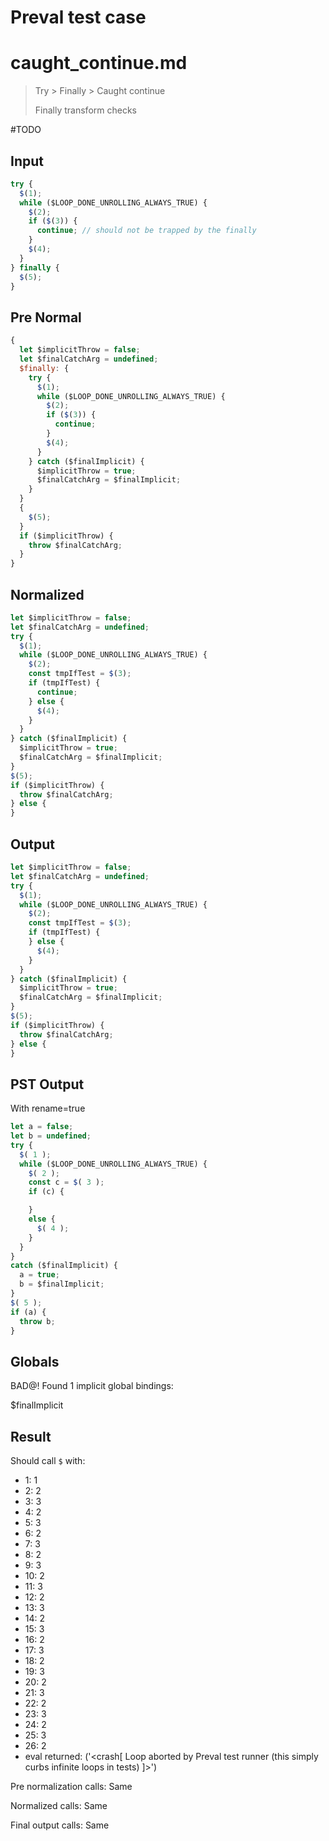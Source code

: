 # Preval test case

# caught_continue.md

> Try > Finally > Caught continue
>
> Finally transform checks

#TODO

## Input

`````js filename=intro
try {
  $(1);
  while ($LOOP_DONE_UNROLLING_ALWAYS_TRUE) {
    $(2);
    if ($(3)) {
      continue; // should not be trapped by the finally
    }
    $(4);
  }
} finally {
  $(5);
}
`````

## Pre Normal

`````js filename=intro
{
  let $implicitThrow = false;
  let $finalCatchArg = undefined;
  $finally: {
    try {
      $(1);
      while ($LOOP_DONE_UNROLLING_ALWAYS_TRUE) {
        $(2);
        if ($(3)) {
          continue;
        }
        $(4);
      }
    } catch ($finalImplicit) {
      $implicitThrow = true;
      $finalCatchArg = $finalImplicit;
    }
  }
  {
    $(5);
  }
  if ($implicitThrow) {
    throw $finalCatchArg;
  }
}
`````

## Normalized

`````js filename=intro
let $implicitThrow = false;
let $finalCatchArg = undefined;
try {
  $(1);
  while ($LOOP_DONE_UNROLLING_ALWAYS_TRUE) {
    $(2);
    const tmpIfTest = $(3);
    if (tmpIfTest) {
      continue;
    } else {
      $(4);
    }
  }
} catch ($finalImplicit) {
  $implicitThrow = true;
  $finalCatchArg = $finalImplicit;
}
$(5);
if ($implicitThrow) {
  throw $finalCatchArg;
} else {
}
`````

## Output

`````js filename=intro
let $implicitThrow = false;
let $finalCatchArg = undefined;
try {
  $(1);
  while ($LOOP_DONE_UNROLLING_ALWAYS_TRUE) {
    $(2);
    const tmpIfTest = $(3);
    if (tmpIfTest) {
    } else {
      $(4);
    }
  }
} catch ($finalImplicit) {
  $implicitThrow = true;
  $finalCatchArg = $finalImplicit;
}
$(5);
if ($implicitThrow) {
  throw $finalCatchArg;
} else {
}
`````

## PST Output

With rename=true

`````js filename=intro
let a = false;
let b = undefined;
try {
  $( 1 );
  while ($LOOP_DONE_UNROLLING_ALWAYS_TRUE) {
    $( 2 );
    const c = $( 3 );
    if (c) {

    }
    else {
      $( 4 );
    }
  }
}
catch ($finalImplicit) {
  a = true;
  b = $finalImplicit;
}
$( 5 );
if (a) {
  throw b;
}
`````

## Globals

BAD@! Found 1 implicit global bindings:

$finalImplicit

## Result

Should call `$` with:
 - 1: 1
 - 2: 2
 - 3: 3
 - 4: 2
 - 5: 3
 - 6: 2
 - 7: 3
 - 8: 2
 - 9: 3
 - 10: 2
 - 11: 3
 - 12: 2
 - 13: 3
 - 14: 2
 - 15: 3
 - 16: 2
 - 17: 3
 - 18: 2
 - 19: 3
 - 20: 2
 - 21: 3
 - 22: 2
 - 23: 3
 - 24: 2
 - 25: 3
 - 26: 2
 - eval returned: ('<crash[ Loop aborted by Preval test runner (this simply curbs infinite loops in tests) ]>')

Pre normalization calls: Same

Normalized calls: Same

Final output calls: Same
